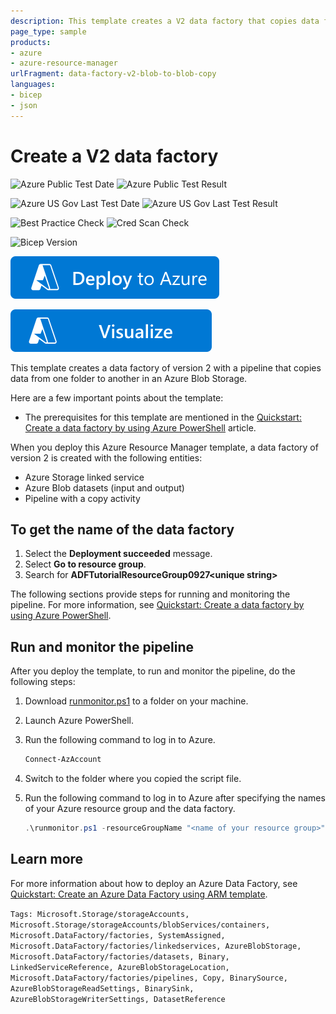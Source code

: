 ```yaml
---
description: This template creates a V2 data factory that copies data from a folder in an Azure Blob Storage to another folder in the storage.
page_type: sample
products:
- azure
- azure-resource-manager
urlFragment: data-factory-v2-blob-to-blob-copy
languages:
- bicep
- json
---
```

# Create a V2 data factory

![Azure Public Test Date](https://azurequickstartsservice.blob.core.windows.net/badges/quickstarts/microsoft.datafactory/data-factory-v2-blob-to-blob-copy/PublicLastTestDate.svg)
![Azure Public Test Result](https://azurequickstartsservice.blob.core.windows.net/badges/quickstarts/microsoft.datafactory/data-factory-v2-blob-to-blob-copy/PublicDeployment.svg)

![Azure US Gov Last Test Date](https://azurequickstartsservice.blob.core.windows.net/badges/quickstarts/microsoft.datafactory/data-factory-v2-blob-to-blob-copy/FairfaxLastTestDate.svg)
![Azure US Gov Last Test Result](https://azurequickstartsservice.blob.core.windows.net/badges/quickstarts/microsoft.datafactory/data-factory-v2-blob-to-blob-copy/FairfaxDeployment.svg)

![Best Practice Check](https://azurequickstartsservice.blob.core.windows.net/badges/quickstarts/microsoft.datafactory/data-factory-v2-blob-to-blob-copy/BestPracticeResult.svg)
![Cred Scan Check](https://azurequickstartsservice.blob.core.windows.net/badges/quickstarts/microsoft.datafactory/data-factory-v2-blob-to-blob-copy/CredScanResult.svg)

![Bicep Version](https://azurequickstartsservice.blob.core.windows.net/badges/quickstarts/microsoft.datafactory/data-factory-v2-blob-to-blob-copy/BicepVersion.svg)

[![Deploy To Azure](https://raw.githubusercontent.com/Azure/azure-quickstart-templates/master/1-CONTRIBUTION-GUIDE/images/deploytoazure.svg?sanitize=true)](https://portal.azure.com/#create/Microsoft.Template/uri/https%3A%2F%2Fraw.githubusercontent.com%2FAzure%2Fazure-quickstart-templates%2Fmaster%2Fquickstarts%2Fmicrosoft.datafactory%2Fdata-factory-v2-blob-to-blob-copy%2Fazuredeploy.json)

[![Visualize](https://raw.githubusercontent.com/Azure/azure-quickstart-templates/master/1-CONTRIBUTION-GUIDE/images/visualizebutton.svg?sanitize=true)](http://armviz.io/#/?load=https%3A%2F%2Fraw.githubusercontent.com%2FAzure%2Fazure-quickstart-templates%2Fmaster%2Fquickstarts%2Fmicrosoft.datafactory%2Fdata-factory-v2-blob-to-blob-copy%2Fazuredeploy.json)

This template creates a data factory of version 2 with a pipeline that copies data from one folder to another in an Azure Blob Storage.

Here are a few important points about the template:

- The prerequisites for this template are mentioned in the [Quickstart: Create a data factory by using Azure PowerShell](https://learn.microsoft.com/azure/data-factory/quickstart-create-data-factory-powershell#prerequisites) article.

When you deploy this Azure Resource Manager template, a data factory of version 2 is created with the following entities:

- Azure Storage linked service
- Azure Blob datasets (input and output)
- Pipeline with a copy activity

## To get the name of the data factory

1. Select the **Deployment succeeded** message.
2. Select **Go to resource group**.
3. Search for **ADFTutorialResourceGroup0927&lt;unique string&gt;**

The following sections provide steps for running and monitoring the pipeline. For more information, see [Quickstart: Create a data factory by using Azure PowerShell](https://learn.microsoft.com/azure/data-factory/quickstart-create-data-factory-powershell).

## Run and monitor the pipeline

After you deploy the template, to run and monitor the pipeline, do the following steps:

1. Download [runmonitor.ps1](https://github.com/Azure/azure-quickstart-templates/tree/master/101-data-factory-v2-blob-to-blob-copy/scripts) to a folder on your machine.
2. Launch Azure PowerShell.
3. Run the following command to log in to Azure.

    ```powershell
    Connect-AzAccount
    ```

4. Switch to the folder where you copied the script file.

5. Run the following command to log in to Azure after specifying the names of your Azure resource group and the data factory.

    ```powershell
    .\runmonitor.ps1 -resourceGroupName "<name of your resource group>" -DataFactoryName "<name of your data factory>"
    ```

## Learn more

For more information about how to deploy an Azure Data Factory, see [Quickstart: Create an Azure Data Factory using ARM template](https://learn.microsoft.com/azure/data-factory/quickstart-create-data-factory-resource-manager-template).

`Tags: Microsoft.Storage/storageAccounts, Microsoft.Storage/storageAccounts/blobServices/containers, Microsoft.DataFactory/factories, SystemAssigned, Microsoft.DataFactory/factories/linkedservices, AzureBlobStorage, Microsoft.DataFactory/factories/datasets, Binary, LinkedServiceReference, AzureBlobStorageLocation, Microsoft.DataFactory/factories/pipelines, Copy, BinarySource, AzureBlobStorageReadSettings, BinarySink, AzureBlobStorageWriterSettings, DatasetReference`
